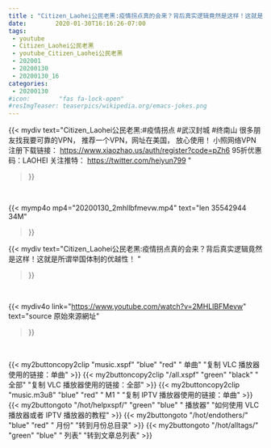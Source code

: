 ```yaml
---
title : "Citizen_Laohei公民老黑:疫情拐点真的会来？背后真实逻辑竟然是这样！这就是所谓举国体制的优越性！ "
date:        2020-01-30T16:16:26-07:00
tags:
 - youtube
 - Citizen_Laohei公民老黑
 - youtube_Citizen_Laohei公民老黑
 - 202001
 - 20200130
 - 20200130_16
categories:
 - 20200130
#icon:        "fas fa-lock-open"
#resImgTeaser: teaserpics/wikipedia.org/emacs-jokes.png
---
```


{{< mydiv text="Citizen_Laohei公民老黑:#疫情拐点 #武汉封城 #终南山  很多朋友找我要可靠的VPN， 推荐一个VPN，网址在美国， 放心使用！ 小照网络VPN注册下载链接： https://www.xiaozhao.us/auth/register?code=pZh6 95折优惠码：LAOHEI  关注推特： https://twitter.com/heiyun799 "
>}}
<br>


{{< mymp4o mp4="20200130_2mhllbfmevw.mp4"
text="len 35542944    34M"
>}}


{{< mydiv text="Citizen_Laohei公民老黑:疫情拐点真的会来？背后真实逻辑竟然是这样！这就是所谓举国体制的优越性！ "
>}}
<br>

{{< mydiv4o link="https://www.youtube.com/watch?v=2MHLlBFMevw"
text="source 原始來源網址"
>}}


<br>

{{< my2buttoncopy2clip "music.xspf"        "blue"   "red"    " 单曲"  "复制 VLC 播放器使用的链接：单曲" >}} {{< my2buttoncopy2clip "/all.xspf"         "green"  "black"  " 全部"  "复制 VLC 播放器使用的链接：全部" >}} {{< my2buttoncopy2clip "music.m3u8"        "blue"   "red"    " M1 "    "复制 IPTV 播放器使用的链接：单曲" >}} {{< my2buttongoto      "/hot/helpxspf/"    "green"  "blue"   " 播放器" "如何使用 VLC 播放器或者 IPTV 播放器的教程" >}} {{< my2buttongoto      "/hot/endothers/"   "blue"   "red"    " 月份"   "转到月份总目录" >}} {{< my2buttongoto      "/hot/alltags/"     "green"  "blue"   " 列表"   "转到文章总列表" >}} 
